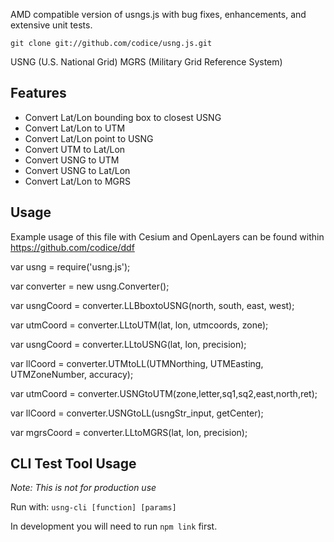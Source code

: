 <!--
Copyright (c) 2009 Larry Moore, larmoor@gmail.com
              2014 Mike Adair, Richard Greenwood, Didier Richard, Stephen Irons, Olivier Terral and Calvin Metcalf (proj4js)
              2014 Codice Foundation
Released under the MIT License; see
http://www.opensource.org/licenses/mit-license.php
or http://en.wikipedia.org/wiki/MIT_License

Permission is hereby granted, free of charge, to any person
obtaining a copy of this software and associated documentation
files (the "Software"), to deal in the Software without
restriction, including without limitation the rights to use,
copy, modify, merge, publish, distribute, sublicense, and/or sell
copies of the Software, and to permit persons to whom the
Software is furnished to do so, subject to the following
conditions:

The above copyright notice and this permission notice shall be
included in all copies or substantial portions of the Software.

THE SOFTWARE IS PROVIDED "AS IS", WITHOUT WARRANTY OF ANY KIND,
EXPRESS OR IMPLIED, INCLUDING BUT NOT LIMITED TO THE WARRANTIES
OF MERCHANTABILITY, FITNESS FOR A PARTICULAR PURPOSE AND
NONINFRINGEMENT. IN NO EVENT SHALL THE AUTHORS OR COPYRIGHT
HOLDERS BE LIABLE FOR ANY CLAIM, DAMAGES OR OTHER LIABILITY,
WHETHER IN AN ACTION OF CONTRACT, TORT OR OTHERWISE, ARISING
FROM, OUT OF OR IN CONNECTION WITH THE SOFTWARE OR THE USE OR
OTHER DEALINGS IN THE SOFTWARE.
-->

AMD compatible version of usngs.js with bug fixes, enhancements, and extensive unit tests.
 
```
git clone git://github.com/codice/usng.js.git
```
USNG (U.S. National Grid)
MGRS (Military Grid Reference System)

## Features
 * Convert Lat/Lon bounding box to closest USNG
 * Convert Lat/Lon to UTM
 * Convert Lat/Lon point to USNG
 * Convert UTM to Lat/Lon
 * Convert USNG to UTM
 * Convert USNG to Lat/Lon
 * Convert Lat/Lon to MGRS

## Usage
Example usage of this file with Cesium and OpenLayers can be found within https://github.com/codice/ddf

 var usng = require('usng.js');
 
 var converter = new usng.Converter();
 
 
 var usngCoord = converter.LLBboxtoUSNG(north, south, east, west);
 
 var utmCoord = converter.LLtoUTM(lat, lon, utmcoords, zone);
 
 var usngCoord = converter.LLtoUSNG(lat, lon, precision);
 
 var llCoord = converter.UTMtoLL(UTMNorthing, UTMEasting, UTMZoneNumber, accuracy);
 
 var utmCoord = converter.USNGtoUTM(zone,letter,sq1,sq2,east,north,ret);
 
 var llCoord = converter.USNGtoLL(usngStr_input, getCenter);
 
 var mgrsCoord = converter.LLtoMGRS(lat, lon, precision);

## CLI Test Tool Usage

*Note: This is not for production use*

Run with: `usng-cli [function] [params]`

In development you will need to run `npm link` first.